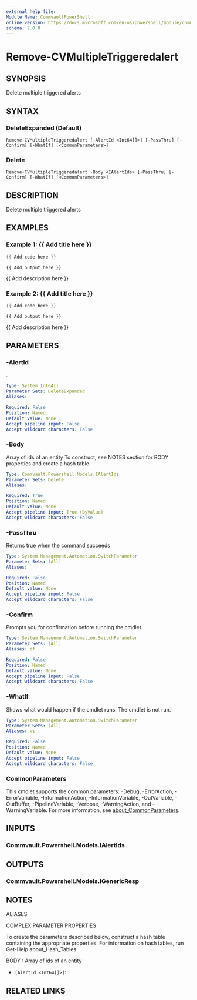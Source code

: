 ```yaml
---
external help file:
Module Name: CommvaultPowerShell
online version: https://docs.microsoft.com/en-us/powershell/module/commvaultpowershell/remove-cvmultipletriggeredalert
schema: 2.0.0
---
```


# Remove-CVMultipleTriggeredalert

## SYNOPSIS
Delete multiple triggered alerts

## SYNTAX

### DeleteExpanded (Default)
```
Remove-CVMultipleTriggeredalert [-AlertId <Int64[]>] [-PassThru] [-Confirm] [-WhatIf] [<CommonParameters>]
```

### Delete
```
Remove-CVMultipleTriggeredalert -Body <IAlertIds> [-PassThru] [-Confirm] [-WhatIf] [<CommonParameters>]
```

## DESCRIPTION
Delete multiple triggered alerts

## EXAMPLES

### Example 1: {{ Add title here }}
```powershell
{{ Add code here }}
```

```output
{{ Add output here }}
```

{{ Add description here }}

### Example 2: {{ Add title here }}
```powershell
{{ Add code here }}
```

```output
{{ Add output here }}
```

{{ Add description here }}

## PARAMETERS

### -AlertId
.

```yaml
Type: System.Int64[]
Parameter Sets: DeleteExpanded
Aliases:

Required: False
Position: Named
Default value: None
Accept pipeline input: False
Accept wildcard characters: False
```

### -Body
Array of ids of an entity
To construct, see NOTES section for BODY properties and create a hash table.

```yaml
Type: Commvault.Powershell.Models.IAlertIds
Parameter Sets: Delete
Aliases:

Required: True
Position: Named
Default value: None
Accept pipeline input: True (ByValue)
Accept wildcard characters: False
```

### -PassThru
Returns true when the command succeeds

```yaml
Type: System.Management.Automation.SwitchParameter
Parameter Sets: (All)
Aliases:

Required: False
Position: Named
Default value: None
Accept pipeline input: False
Accept wildcard characters: False
```

### -Confirm
Prompts you for confirmation before running the cmdlet.

```yaml
Type: System.Management.Automation.SwitchParameter
Parameter Sets: (All)
Aliases: cf

Required: False
Position: Named
Default value: None
Accept pipeline input: False
Accept wildcard characters: False
```

### -WhatIf
Shows what would happen if the cmdlet runs.
The cmdlet is not run.

```yaml
Type: System.Management.Automation.SwitchParameter
Parameter Sets: (All)
Aliases: wi

Required: False
Position: Named
Default value: None
Accept pipeline input: False
Accept wildcard characters: False
```

### CommonParameters
This cmdlet supports the common parameters: -Debug, -ErrorAction, -ErrorVariable, -InformationAction, -InformationVariable, -OutVariable, -OutBuffer, -PipelineVariable, -Verbose, -WarningAction, and -WarningVariable. For more information, see [about_CommonParameters](http://go.microsoft.com/fwlink/?LinkID=113216).

## INPUTS

### Commvault.Powershell.Models.IAlertIds

## OUTPUTS

### Commvault.Powershell.Models.IGenericResp

## NOTES

ALIASES

COMPLEX PARAMETER PROPERTIES

To create the parameters described below, construct a hash table containing the appropriate properties. For information on hash tables, run Get-Help about_Hash_Tables.


BODY <IAlertIds>: Array of ids of an entity
  - `[AlertId <Int64[]>]`: 

## RELATED LINKS

